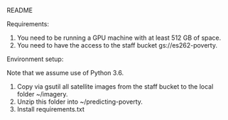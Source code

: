 README

Requirements:

1. You need to be running a GPU machine with at least 512 GB of space.
2. You need to have the access to the staff bucket gs://es262-poverty. 

Environment setup:

Note that we assume use of Python 3.6.

1. Copy via gsutil all satellite images from the staff bucket to the local folder ~/imagery.
2. Unzip this folder into ~/predicting-poverty.
3. Install requirements.txt
